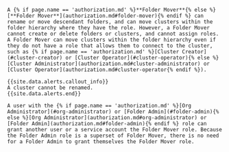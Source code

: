     A {% if page.name == 'authorization.md' %}**Folder Mover**{% else %}[**Folder Mover**](authorization.md#folder-mover){% endif %} can rename or move descendant folders, and can move clusters within the folder hierarchy where they have the role. However, a Folder Mover cannot create or delete folders or clusters, and cannot assign roles. A Folder Mover can move clusters within the folder hierarchy even if they do not have a role that allows them to connect to the cluster, such as {% if page.name == 'authorization.md' %}[Cluster Creator](#cluster-creator) or [Cluster Operator](#cluster-operator){% else %}[Cluster Administrator](authorization.md#cluster-administrator) or [Cluster Operator](authorization.md#cluster-operator{% endif %}).

    {{site.data.alerts.callout_info}}
    A cluster cannot be renamed.
    {{site.data.alerts.end}}

    A user with the {% if page.name == 'authorization.md' %}[Org Administrator](#org-administrator) or [Folder Admin](#folder-admin){% else %}[Org Administrator](authorization.md#org-administrator) or [Folder Admin](authorization.md#folder-admin){% endif %} role can grant another user or a service account the Folder Mover role. Because the Folder Admin role is a superset of Folder Mover, there is no need for a Folder Admin to grant themselves the Folder Mover role.
